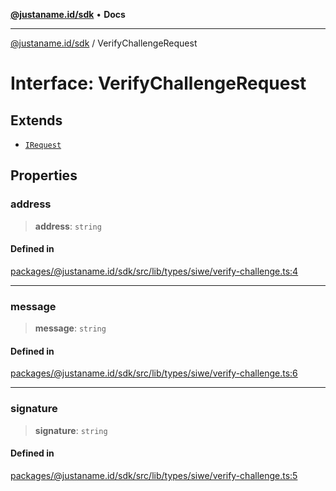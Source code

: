 [**@justaname.id/sdk**](../README.md) • **Docs**

***

[@justaname.id/sdk](../globals.md) / VerifyChallengeRequest

# Interface: VerifyChallengeRequest

## Extends

- [`IRequest`](IRequest.md)

## Properties

### address

> **address**: `string`

#### Defined in

[packages/@justaname.id/sdk/src/lib/types/siwe/verify-challenge.ts:4](https://github.com/JustaName-id/JustaName-sdk/blob/dc845c10af242e3ca87d95ef392516ac0bfa8b95/packages/@justaname.id/sdk/src/lib/types/siwe/verify-challenge.ts#L4)

***

### message

> **message**: `string`

#### Defined in

[packages/@justaname.id/sdk/src/lib/types/siwe/verify-challenge.ts:6](https://github.com/JustaName-id/JustaName-sdk/blob/dc845c10af242e3ca87d95ef392516ac0bfa8b95/packages/@justaname.id/sdk/src/lib/types/siwe/verify-challenge.ts#L6)

***

### signature

> **signature**: `string`

#### Defined in

[packages/@justaname.id/sdk/src/lib/types/siwe/verify-challenge.ts:5](https://github.com/JustaName-id/JustaName-sdk/blob/dc845c10af242e3ca87d95ef392516ac0bfa8b95/packages/@justaname.id/sdk/src/lib/types/siwe/verify-challenge.ts#L5)
